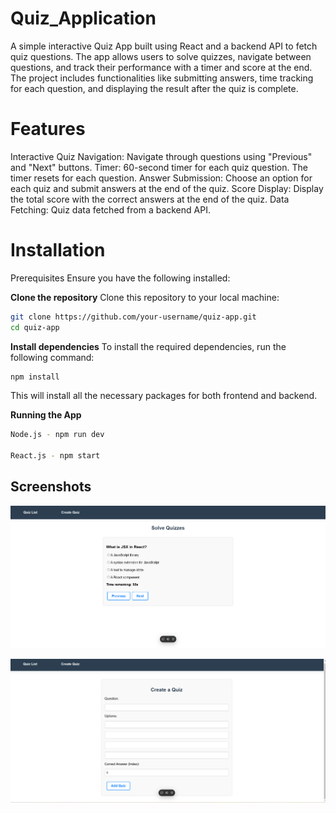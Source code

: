 ﻿# Quiz_Application
 
A simple interactive Quiz App built using React and a backend API to fetch quiz questions. The app allows users to solve quizzes, navigate between questions, and track their performance with a timer and score at the end. The project includes functionalities like submitting answers, time tracking for each question, and displaying the result after the quiz is complete.

# Features
Interactive Quiz Navigation: Navigate through questions using "Previous" and "Next" buttons.
Timer: 60-second timer for each quiz question. The timer resets for each question.
Answer Submission: Choose an option for each quiz and submit answers at the end of the quiz.
Score Display: Display the total score with the correct answers at the end of the quiz.
Data Fetching: Quiz data fetched from a backend API.

# Installation
Prerequisites
Ensure you have the following installed:


**Clone the repository**
Clone this repository to your local machine:
```bash
git clone https://github.com/your-username/quiz-app.git
cd quiz-app
```


**Install dependencies**
To install the required dependencies, run the following command:

```bash
npm install
```

This will install all the necessary packages for both frontend and backend.

**Running the App**
```bash
Node.js - npm run dev

React.js - npm start
```


## Screenshots

![Quiz Dashboard](images/image1.png)

![Add Quiz](images/image2.png)




